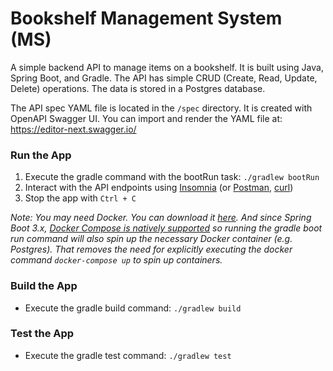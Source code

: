 # Bookshelf Management System (MS)

A simple backend API to manage items on a bookshelf. It is built using Java, Spring Boot, and Gradle. The API has simple 
CRUD (Create, Read, Update, Delete) operations. The data is stored in a Postgres database.

The API spec YAML file is located in the `/spec` directory. It is created with OpenAPI Swagger UI. You can import and 
render the YAML file at: https://editor-next.swagger.io/

### Run the App
1. Execute the gradle command with the bootRun task: `./gradlew bootRun`
2. Interact with the API endpoints using [Insomnia](https://insomnia.rest/download) (or [Postman](https://www.postman.com/downloads/), [curl](https://blog.hubspot.com/website/curl-command))
3. Stop the app with `Ctrl + C`

*Note: You may need Docker. You can download it [here](https://www.docker.com/products/docker-desktop/). And since Spring Boot 3.x, 
[Docker Compose is natively supported](https://spring.io/blog/2023/06/21/docker-compose-support-in-spring-boot-3-1)
so running the gradle boot run command will also spin up the necessary Docker container (e.g. Postgres). That removes 
the need for explicitly executing the docker command `docker-compose up` to spin up containers.*

### Build the App
* Execute the gradle build command: `./gradlew build`

### Test the App
* Execute the gradle test command: `./gradlew test`
